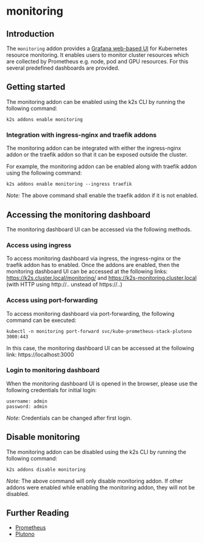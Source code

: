 <!--
SPDX-FileCopyrightText: © 2023 Siemens Healthcare GmbH

SPDX-License-Identifier: MIT
-->

# monitoring

## Introduction

The `monitoring` addon provides a [Grafana web-based UI](https://github.com/credativ/plutono) for Kubernetes resource monitoring. It enables users to monitor cluster resources which are collected by Prometheus e.g. node, pod and GPU resources. For this several predefined dashboards are provided.

## Getting started

The monitoring addon can be enabled using the k2s CLI by running the following command:
```
k2s addons enable monitoring
```

### Integration with ingress-nginx and traefik addons

The monitoring addon can be integrated with either the ingress-nginx addon or the traefik addon so that it can be exposed outside the cluster.

For example, the monitoring addon can be enabled along with traefik addon using the following command:
```
k2s addons enable monitoring --ingress traefik
```
_Note:_ The above command shall enable the traefik addon if it is not enabled.

## Accessing the monitoring dashboard

The monitoring dashboard UI can be accessed via the following methods.

### Access using ingress

To access monitoring dashboard via ingress, the ingress-nginx or the traefik addon has to enabled.
Once the addons are enabled, then the monitoring dashboard UI can be accessed at the following links: https://k2s.cluster.local/monitoring/ and https://k2s-monitoring.cluster.local (with HTTP using http://.. unstead of https://..)

### Access using port-forwarding

To access monitoring dashboard via port-forwarding, the following command can be executed:
```
kubectl -n monitoring port-forward svc/kube-prometheus-stack-plutono 3000:443
```
In this case, the monitoring dashboard UI can be accessed at the following link: https://localhost:3000

### Login to monitoring dashboard

When the monitoring dashboard UI is opened in the browser, please use the following credentials for initial login:

```
username: admin
password: admin
```

_Note:_ Credentials can be changed after first login.

## Disable monitoring

The monitoring addon can be disabled using the k2s CLI by running the following command:
```
k2s addons disable monitoring
```

_Note:_ The above command will only disable monitoring addon. If other addons were enabled while enabling the monitoring addon, they will not be disabled.

## Further Reading
- [Prometheus](https://prometheus.io/)
- [Plutono](https://github.com/credativ/plutono)
